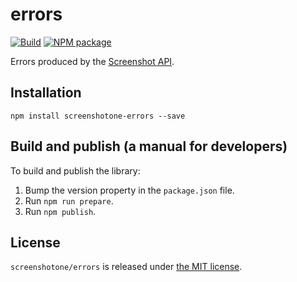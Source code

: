 # errors

[![Build](https://github.com/screenshotone/errors/actions/workflows/build.yml/badge.svg?branch=main)](https://github.com/screenshotone/errors/actions/workflows/build.yml)
[![NPM package](https://img.shields.io/npm/v/screenshotone-errors.svg?branch=main)](https://www.npmjs.com/package/screenshotone-errors)

Errors produced by the [Screenshot API](https://screenshotone.com/).

## Installation

```shell
npm install screenshotone-errors --save
```

## Build and publish (a manual for developers)

To build and publish the library:

1. Bump the version property in the `package.json` file.
2. Run `npm run prepare`.
3. Run `npm publish`.

## License

`screenshotone/errors` is released under [the MIT license](LICENSE).
